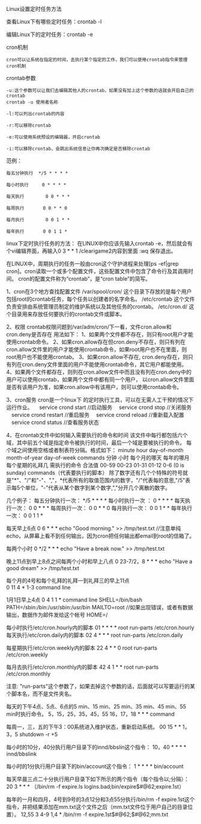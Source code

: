 Linux设置定时任务方法

查看Linux下有哪些定时任务：crontab -l

编辑Linux下的定时任务：crontab -e




cron机制

    cron可以让系统在指定的时间，去执行某个指定的工作，我们可以使用crontab指令来管理cron机制

crontab参数

    -u:这个参数可以让我们去编辑其他人的crontab，如果没有加上这个参数的话就会开启自己的crontab
    crontab -u 使用者名称

    -l:可以列出crontab的内容

    -r:可以移除crontab

    -e:可以使用系统预设的编辑器，开启crontab

    -i:可以移除crontab，会跳出系统信息让你再次确定是否移除crontab

范例：

    每五分钟执行  */5 * * * *

    每小时执行     0 * * * *

    每天执行        0 0 * * *

    每周执行       0 0 * * 0

    每月执行        0 0 1 * *

    每年执行       0 0 1 1 *


















linux下定时执行任务的方法：
在LINUX中你应该先输入crontab -e，然后就会有个vi编辑界面，再输入0 3 * * 1 /clearigame2内容到里面 :wq 保存退出。
 
在LINUX中，周期执行的任务一般由cron这个守护进程来处理[ps -ef|grep cron]。cron读取一个或多个配置文件，这些配置文件中包含了命令行及其调用时间。
cron的配置文件称为“crontab”，是“cron table”的简写。
 
1、cron在3个地方查找配置文件
/var/spool/cron/ 这个目录下存放的是每个用户包括root的crontab任务，每个任务以创建者的名字命名。
/etc/crontab 这个文件负责安排由系统管理员制定的维护系统以及其他任务的crontab。
/etc/cron.d/ 这个目录用来存放任何要执行的crontab文件或脚本。
 
2、权限
crontab权限问题到/var/adm/cron/下一看，文件cron.allow和cron.deny是否存在
用法如下： 
1、如果两个文件都不存在，则只有root用户才能使用crontab命令。 
2、如果cron.allow存在但cron.deny不存在，则只有列在cron.allow文件里的用户才能使用crontab命令，如果root用户也不在里面，则root用户也不能使用crontab。 
3、如果cron.allow不存在, cron.deny存在，则只有列在cron.deny文件里面的用户不能使用crontab命令，其它用户都能使用。 
4、如果两个文件都存在，则列在cron.allow文件中而且没有列在cron.deny中的用户可以使用crontab，如果两个文件中都有同一个用户，
以cron.allow文件里面是否有该用户为准，如果cron.allow中有该用户，则可以使用crontab命令。
 
3、cron服务
cron是一个linux下 的定时执行工具，可以在无需人工干预的情况下运行作业。
　service crond start    //启动服务
　service crond stop     //关闭服务
　service crond restart  //重启服务
　service crond reload   //重新载入配置
　service crond status   //查看服务状态 
 
4、在crontab文件中如何输入需要执行的命令和时间
该文件中每行都包括六个域，其中前五个域是指定命令被执行的时间，最后一个域是要被执行的命令。
每个域之间使用空格或者制表符分隔。格式如下： 
minute hour day-of-month month-of-year day-of-week commands
分钟 小时 每个月的哪天 每年的哪月 每个星期的礼拜几 需执行的命令
合法值 00-59 00-23 01-31 01-12 0-6 (0 is sunday) commands（代表要执行的脚本）
除了数字还有几个个特殊的符号就是"*"、"/"和"-"、","，*代表所有的取值范围内的数字，"/"代表每的意思,"/5"表示每5个单位，"-"代表从某个数字到某个数字,","分开几个离散的数字。
 
几个例子： 
每五分钟执行一次： */5 * * * *
每小时执行一次 ：   0 * * * *
每天执行一次：       0 0 * * *
每周执行一次：       0 0 * * 0
每月执行一次：       0 0 1 * *
每年执行一次：       0 0 1 1 *
 
每天早上6点 
0 6 * * * echo "Good morning." >> /tmp/test.txt //注意单纯echo，从屏幕上看不到任何输出，因为cron把任何输出都email到root的信箱了。
 
每两个小时 
0 */2 * * * echo "Have a break now." >> /tmp/test.txt  
 
晚上11点到早上8点之间每两个小时和早上八点 
0 23-7/2，8 * * * echo "Have a good dream" >> /tmp/test.txt
 
每个月的4号和每个礼拜的礼拜一到礼拜三的早上11点  
0 11 4 * 1-3 command line
 
1月1日早上4点 
0 4 1 1 * command line SHELL=/bin/bash PATH=/sbin:/bin:/usr/sbin:/usr/bin MAILTO=root //如果出现错误，或者有数据输出，数据作为邮件发给这个帐号 HOME=/ 
 
每小时执行/etc/cron.hourly内的脚本
01 * * * * root run-parts /etc/cron.hourly
每天执行/etc/cron.daily内的脚本
02 4 * * * root run-parts /etc/cron.daily 
 
每星期执行/etc/cron.weekly内的脚本
22 4 * * 0 root run-parts /etc/cron.weekly 
 
每月去执行/etc/cron.monthly内的脚本 
42 4 1 * * root run-parts /etc/cron.monthly 
 
注意: "run-parts"这个参数了，如果去掉这个参数的话，后面就可以写要运行的某个脚本名，而不是文件夹名。 　 
 
每天的下午4点、5点、6点的5 min、15 min、25 min、35 min、45 min、55 min时执行命令。 
5，15，25，35，45，55 16，17，18 * * * command
 
每周一，三，五的下午3：00系统进入维护状态，重新启动系统。
00 15 * * 1，3，5 shutdown -r +5
 
每小时的10分，40分执行用户目录下的innd/bbslin这个指令： 
10，40 * * * * innd/bbslink 
 
每小时的1分执行用户目录下的bin/account这个指令： 
1 * * * * bin/account
 
每天早晨三点二十分执行用户目录下如下所示的两个指令（每个指令以;分隔）： 
20 3 * * * （/bin/rm -f expire.ls logins.bad;bin/expire$#@62;expire.1st）　　
 
每年的一月和四月，4号到9号的3点12分和3点55分执行/bin/rm -f expire.1st这个指令，并把结果添加在mm.txt这个文件之后（mm.txt文件位于用户自己的目录位置）。 
12,55 3 4-9 1,4 * /bin/rm -f expire.1st$#@62;$#@62;mm.txt 
